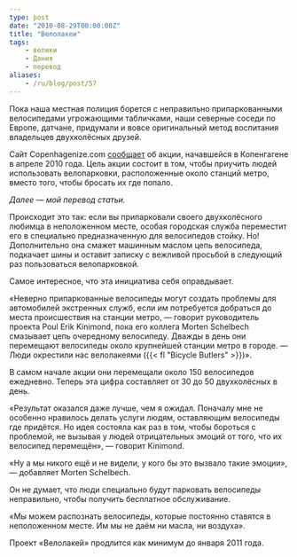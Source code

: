 ```yaml
---
type: post
date: "2010-08-29T00:00:00Z"
title: "Велолакеи"
tags:
    - велики
    - Дания
    - перевод
aliases:
    - /ru/blog/post/57
---
```


Пока наша местная полиция борется с неправильно припаркованными велосипедами угрожающими табличками, наши северные соседи по Европе, датчане, придумали и вовсе оригинальный метод воспитания владельцев двухколёсных друзей.

Сайт Copenhagenize.com [сообщает](http://www.copenhagenize.com/2010/08/copenhagens-bicycle-butlers.html) об акции, начавшейся в Копенгагене в апреле 2010 года. Цель акции состоит в том, чтобы приучить людей использовать велопарковки, расположенные около станций метро, вместо того, чтобы бросать их где попало.

<!--more-->

*Далее — мой перевод статьи.*

Происходит это так: если вы припарковали своего двухколёсного любимца в неположенном месте, особая городская служба переместит его в специально предназначенную для велосипедов стойку. Но! Дополнительно она смажет машинным маслом цепь велосипеда, подкачает шины и оставит записку с вежливой просьбой в следующий раз пользоваться велопарковкой.

Самое интересное, что эта инициатива себя оправдывает.

«Неверно припаркованные велосипеды могут создать проблемы для автомобилей экстренных служб, если им потребуется добраться до места происшествия на станции метро, — говорит руководитель проекта Poul Erik Kinimond, пока его коллега Morten Schelbech смазывает цепь очередному велосипеду. Дважды в день они перемещают велосипеды около крупнейшей станции метро в городе. — Люди окрестили нас велолакеями ({{< fl "Bicycle Butlers" >}})».

В самом начале акции они перемещали около 150 велосипедов ежедневно. Теперь эта цифра составляет от 30 до 50 двухколёсных в день.

«Результат оказался даже лучше, чем я ожидал. Поначалу мне не особенно нравилось делать услуги людям, оставляющим велосипеды где придётся. Но идея состояла как раз в том, чтобы бороться с проблемой, не вызывая у людей отрицательных эмоций от того, что их велосипед перемещён», — говорит Kinimond.

«Ну а мы никого ещё и не видели, у кого бы это вызвало такие эмоции», — добавляет Morten Schelbech.

Он не думает, что люди специально будут парковать велосипеды неправильно, чтобы получить бесплатное обслуживание.

«Мы можем распознать велосипеды, которые постоянно ставятся в неположенном месте. Им мы не даём ни масла, ни воздуха».

Проект «Велолакей» продлится как минимум до января 2011 года.
